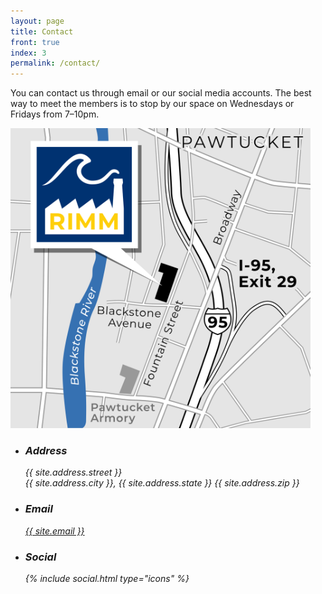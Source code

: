 ```yaml
---
layout: page
title: Contact
front: true
index: 3
permalink: /contact/
---
```


<p>You can contact us through email or our social media accounts. The best way to meet the members is to stop by our space on Wednesdays or Fridays from 7–10pm.</p>

<div class="split style1">
<!--	<section>
		<form method="post" action="#">
			<div class="field half first">
				<label for="name">Name</label>
				<input type="text" name="name" id="name" />
			</div>
			<div class="field half">
				<label for="email">Email</label>
				<input type="text" name="email" id="email" />
			</div>
			<div class="field">
				<label for="message">Message</label>
				<textarea name="message" id="message" rows="5"></textarea>
			</div>
			<ul class="actions">
				<li><a href="" class="button submit">Send Message</a></li>
			</ul>
		</form>
	</section> -->

  <section>
		<img src="/assets/images/RIMM-map.svg" alt="Map of area near Rhode Island Maker Mill, just off I-95 exit 29" height="480px" />
	</section>
	<address>
		<ul class="contact">
			<li>
				<h3>Address</h3>
				<span>{{ site.address.street }}<br />
				{{ site.address.city }}, {{ site.address.state }} {{ site.address.zip }}</span>
			</li>
			<li>
				<h3>Email</h3>
				<a href="#">{{ site.email }}</a>
			</li>
			<li>
				<h3>Social</h3>
				{% include social.html type="icons" %}
			</li>
		</ul>
	</address>
</div>
